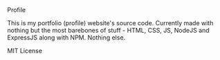 Profile

This is my portfolio (profile) website's source code.
Currently made with nothing but the most barebones of stuff - HTML, CSS, JS, NodeJS and ExpressJS along with NPM.
Nothing else.

MIT License